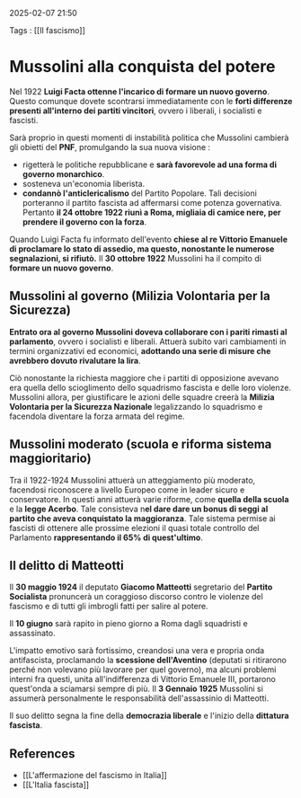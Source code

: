 2025-02-07 21:50

Tags : [[Il fascismo]]

# Mussolini alla conquista del potere
Nel 1922 **Luigi Facta ottenne l'incarico di formare un nuovo governo**. Questo comunque dovete scontrarsi immediatamente con le **forti differenze presenti all'interno dei partiti vincitori**, ovvero i liberali, i socialisti e fascisti.

Sarà proprio in questi momenti di instabilità politica che Mussolini cambierà gli obietti del **PNF**, promulgando la sua nuova visione : 
- rigetterà le politiche repubblicane e **sarà favorevole ad una forma di governo monarchico**.
- sosteneva un'economia liberista.
- **condannò l'anticlericalismo** del Partito Popolare.
Tali decisioni porteranno il partito fascista ad affermarsi come potenza governativa.
Pertanto **il 24 ottobre 1922 riunì a Roma, migliaia di camice nere, per prendere il governo con la forza**. 

Quando Luigi Facta fu informato dell'evento **chiese al re Vittorio Emanuele di proclamare lo stato di assedio, ma questo, nonostante le numerose segnalazioni, si rifiutò.** 
 Il **30 ottobre 1922** Mussolini ha il compito di **formare un nuovo governo**.
## Mussolini al governo (Milizia Volontaria per la Sicurezza)
**Entrato ora al governo Mussolini doveva collaborare con i pariti rimasti al parlamento**, ovvero i socialisti e liberali. Attuerà subito vari cambiamenti in termini organizzativi ed economici, **adottando una serie di misure che avrebbero dovuto rivalutare la lira**.

Ciò nonostante la richiesta maggiore che i partiti di opposizione avevano era quella dello scioglimento dello squadrismo fascista e delle loro violenze. Mussolini allora, per giustificare le azioni delle squadre creerà la **Milizia Volontaria per la Sicurezza Nazionale** legalizzando lo squadrismo e facendola diventare la forza armata del regime.

## Mussolini moderato (scuola e riforma sistema maggioritario)
 Tra il 1922-1924 Mussolini attuerà un atteggiamento più moderato, facendosi riconoscere a livello Europeo come in leader sicuro e conservatore. In questi anni attuerà varie riforme, come **quella della scuola** e la **legge Acerbo**. 
 Tale consisteva n**el dare dare un bonus di seggi al partito che aveva conquistato la maggioranza**.
Tale sistema permise ai fascisti di ottenere alle prossime elezioni il quasi totale controllo del Parlamento **rappresentando il 65% di quest'ultimo**.

## Il delitto di Matteotti
Il **30 maggio 1924** il deputato **Giacomo Matteotti** segretario del **Partito Socialista** pronuncerà un coraggioso discorso contro le violenze del fascismo e di tutti gli imbrogli fatti per salire al potere.

Il **10 giugno** sarà rapito in pieno giorno a Roma dagli squadristi e assassinato. 

L'impatto emotivo sarà fortissimo, creandosi una vera e propria onda antifascista, proclamando la **scessione dell'Aventino** (deputati si ritirarono perché non volevano più lavorare per quel governo), ma alcuni problemi interni fra questi, unita all'indifferenza di Vittorio Emanuele III, portarono quest'onda a sciamarsi sempre di più. Il **3 Gennaio 1925** Mussolini si assumerà personalmente le responsabilità dell'assassinio di Matteotti.

Il suo delitto segna la fine della **democrazia liberale** e l'inizio della **dittatura fascista**.
## References

- [[L'affermazione del fascismo in Italia]]
- [[L'Italia fascista]]